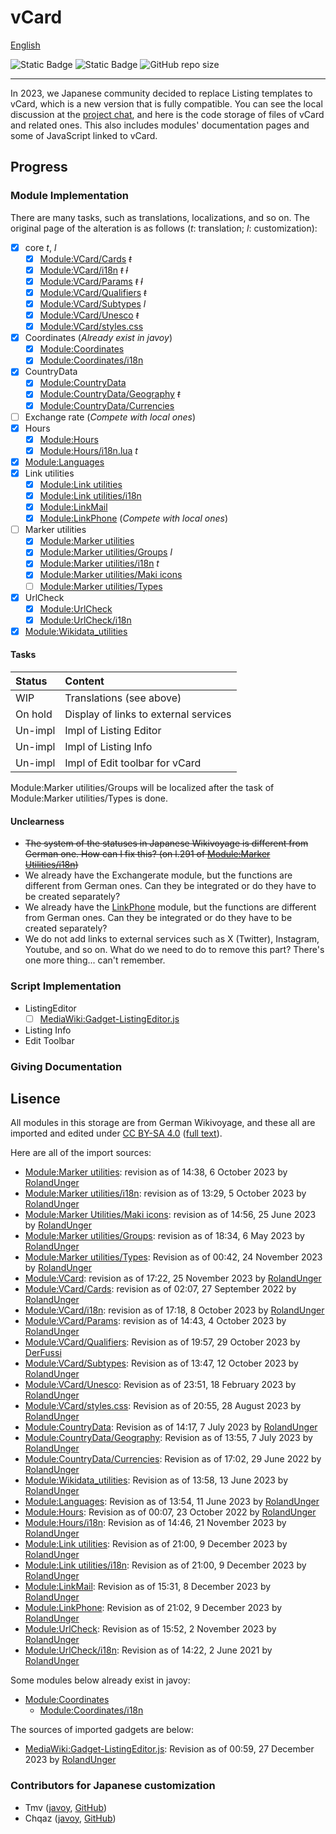 # vCard
[English](README.md)

![Static Badge](https://img.shields.io/badge/Wikimedia_Projects-Wikivoyage-cornflowerblue?style=flat&link=https%3A%2F%2Fwww.wikimedia.org%2F&link=https%3A%2F%2Fwww.wikivoyage.org%2F)
![Static Badge](https://img.shields.io/badge/Wikivoyage-lightgray?style=flat&logo=wikivoyage&logoColor=black&labelColor=cornflowerblue&link=https%3A%2F%2Fwww.wikivoyage.org%2F)
![GitHub repo size](https://img.shields.io/github/repo-size/sousakak/WikivoyageModules)

----
In 2023, we Japanese community decided to replace Listing templates to vCard, which is a new version that is fully compatible. You can see the local discussion at the [project chat](https://w.wiki/89x5), and here is the code storage of files of vCard and related ones. This also includes modules' documentation pages and some of JavaScript linked to vCard.

## Progress
### Module Implementation
There are many tasks, such as translations, localizations, and so on. The original page of the alteration is as follows (*t*: translation; *l*: customization):

- [x] core *t*, *l*
  - [x] [Module:VCard/Cards](core/Cards.lua) ~~*t*~~
  - [x] [Module:VCard/i18n](core/i18n.lua) ~~*t*~~ ~~*l*~~
  - [x] [Module:VCard/Params](core/Params.lua) ~~*t*~~ ~~*l*~~
  - [x] [Module:VCard/Qualifiers](core/Qualifiers.lua) ~~*t*~~
  - [x] [Module:VCard/Subtypes](core/Subtypes.lua) *l*
  - [x] [Module:VCard/Unesco](core/Unesco.lua) ~~*t*~~
  - [x] [Module:VCard/styles.css](core/styles.css)
- [x] Coordinates
  (*Already exist in javoy*)
  - [x] [Module:Coordinates](https://w.wiki/8HiE)
  - [x] [Module:Coordinates/i18n](https://w.wiki/8HiG)
- [x] CountryData
  - [x] [Module:CountryData](CountryData/CountryData.lua)
  - [x] [Module:CountryData/Geography](CountryData/Geography.lua) ~~*t*~~
  - [x] [Module:CountryData/Currencies](CountryData/Currencies.lua)
- [ ] Exchange rate
  (*Compete with local ones*)
- [x] Hours
  - [x] [Module:Hours](Hours/Hours.lua)
  - [x] [Module:Hours/i18n.lua](Hours/i18n.lua) *t*
- [x] [Module:Languages](./Languages.lua)
- [x] Link utilities
  - [x] [Module:Link utilities](LinkUtilities/Link_utilities.lua)
  - [x] [Module:Link utilities/i18n](LinkUtilities/i18n.lua)
  - [x] [Module:LinkMail](LinkUtilities/LinkMail.lua)
  - [x] [Module:LinkPhone](LinkUtilities/LinkPhone.lua) 
      (*Compete with local ones*)
- [ ] Marker utilities
  - [x] [Module:Marker utilities](MarkerUtilities/Marker_utilities.lua)
  - [x] [Module:Marker utilities/Groups](MarkerUtilities/Groups.lua) *l*
  - [x] [Module:Marker utilities/i18n](MarkerUtilities/i18n.lua) *t*
  - [x] [Module:Marker utilities/Maki icons](MarkerUtilities/Maki_icons.lua)
  - [ ] [Module:Marker utilities/Types](MarkerUtilities/Types.lua)
- [x] UrlCheck
  - [x] [Module:UrlCheck](UrlCheck/UrlCheck.lua)
  - [x] [Module:UrlCheck/i18n](UrlCheck/i18n.lua)
- [x] [Module:Wikidata_utilities](./Wikidata_utilities.lua)

#### Tasks
|    Status    |                Content                |
|:-------------|:--------------------------------------|
|     WIP      |       Translations (see above)        |
|    On hold   | Display of links to external services |
|   Un-impl    |        Impl of Listing Editor         |
|   Un-impl    |         Impl of Listing Info          |
|   Un-impl    |    Impl of Edit toolbar for vCard     |
Module:Marker utilities/Groups will be localized after the task of Module:Marker utilities/Types is done.

#### Unclearness
- ~~The system of the statuses in Japanese Wikivoyage is different from German one. How can I fix this? (on l.291 of [Module:Marker Utilities/i18n](MarkerUtilities/i18n.lua))~~
- We already have the Exchangerate module, but the functions are different from German ones. Can they be integrated or do they have to be created separately?
- We already have the [LinkPhone](https://ja.wikivoyage.org/w/index.php?title=Module:LinkPhone) module, but the functions are different from German ones. Can they be integrated or do they have to be created separately?
- We do not add links to external services such as X (Twitter), Instagram, Youtube, and so on. What do we need to do to remove this part?
There's one more thing... can't remember.

### Script Implementation
- ListingEditor
  - [ ] [MediaWiki:Gadget-ListingEditor.js](ListingEditor/ListingEditor.js)
- Listing Info
- Edit Toolbar

### Giving Documentation

## Lisence
All modules in this storage are from German Wikivoyage, and these all are imported and edited under [CC BY-SA 4.0](https://creativecommons.org/licenses/by-sa/4.0/deed.en) ([full text](../LICENSE)).

Here are all of the import sources: 
- [Module:Marker utilities](https://w.wiki/89y2): revision as of 14:38, 6 October 2023 by [RolandUnger](https://de.wikivoyage.org/wiki/User:RolandUnger)
- [Module:Marker utilities/i18n](https://w.wiki/89$N): revision as of 13:29, 5 October 2023 by [RolandUnger](https://de.wikivoyage.org/wiki/User:RolandUnger)
- [Module:Marker Utilities/Maki icons](https://w.wiki/8HiA): revision as of 14:56, 25 June 2023 by [RolandUnger](https://de.wikivoyage.org/wiki/User:RolandUnger)
- [Module:Marker utilities/Groups](https://w.wiki/8MuD): revision as of 18:34, 6 May 2023 by [RolandUnger](https://de.wikivoyage.org/wiki/User:RolandUnger)
- [Module:Marker utilities/Types](https://w.wiki/8MuF): Revision as of 00:42, 24 November 2023 by [RolandUnger](https://de.wikivoyage.org/wiki/User:RolandUnger)
- [Module:VCard](https://w.wiki/8MuP): revision as of 17:22, 25 November 2023 by [RolandUnger](https://de.wikivoyage.org/wiki/User:RolandUnger)
- [Module:VCard/Cards](https://w.wiki/89xq): revision as of 02:07, 27 September 2022 by [RolandUnger](https://de.wikivoyage.org/wiki/User:RolandUnger)
- [Module:VCard/i18n](https://w.wiki/89zS): revision as of 17:18, 8 October 2023 by [RolandUnger](https://de.wikivoyage.org/wiki/User:RolandUnger)
- [Module:VCard/Params](https://w.wiki/89zb): revision as of 14:43, 4 October 2023 by [RolandUnger](https://de.wikivoyage.org/wiki/User:RolandUnger)
- [Module:VCard/Qualifiers](https://w.wiki/8ErD): Revision as of 19:57, 29 October 2023 by [DerFussi](https://de.wikivoyage.org/wiki/User:DerFussi)
- [Module:VCard/Subtypes](https://w.wiki/8K9q): Revision as of 13:47, 12 October 2023 by [RolandUnger](https://de.wikivoyage.org/wiki/User:RolandUnger)
- [Module:VCard/Unesco](https://w.wiki/8KAr): Revision as of 23:51, 18 February 2023 by [RolandUnger](https://de.wikivoyage.org/wiki/User:RolandUnger)
- [Module:VCard/styles.css](https://w.wiki/8Mwf): Revision as of 20:55, 28 August 2023 by [RolandUnger](https://de.wikivoyage.org/wiki/User:RolandUnger)
- [Module:CountryData](https://w.wiki/8KAy): Revision as of 14:17, 7 July 2023 by [RolandUnger](https://de.wikivoyage.org/wiki/User:RolandUnger)
- [Module:CountryData/Geography](https://w.wiki/8KB8): Revision as of 13:55, 7 July 2023 by [RolandUnger](https://de.wikivoyage.org/wiki/User:RolandUnger)
- [Module:CountryData/Currencies](https://w.wiki/8KBT): Revision as of 17:02, 29 June 2022 by [RolandUnger](https://de.wikivoyage.org/wiki/User:RolandUnger)
- [Module:Wikidata_utilities](https://w.wiki/8Hib): Revision as of 13:58, 13 June 2023 by [RolandUnger](https://de.wikivoyage.org/wiki/User:RolandUnger)
- [Module:Languages](https://w.wiki/8Mrj): Revision as of 13:54, 11 June 2023 by [RolandUnger](https://de.wikivoyage.org/wiki/User:RolandUnger)
- [Module:Hours](https://w.wiki/8Mtw): Revision as of 00:07, 23 October 2022 by [RolandUnger](https://de.wikivoyage.org/wiki/User:RolandUnger)
- [Module:Hours/i18n](https://w.wiki/8Mu5): Revision as of 14:46, 21 November 2023 by [RolandUnger](https://de.wikivoyage.org/wiki/User:RolandUnger)
- [Module:Link utilities](https://w.wiki/8SQC): Revision as of 21:00, 9 December 2023 by [RolandUnger](https://de.wikivoyage.org/wiki/User:RolandUnger)
- [Module:Link utilities/i18n](https://w.wiki/8SQQ): Revision as of 21:00, 9 December 2023 by [RolandUnger](https://de.wikivoyage.org/wiki/User:RolandUnger)
- [Module:LinkMail](https://w.wiki/8SQq): Revision as of 15:31, 8 December 2023 by [RolandUnger](https://de.wikivoyage.org/wiki/User:RolandUnger)
- [Module:LinkPhone](https://w.wiki/8SQv): Revision as of 21:02, 9 December 2023 by [RolandUnger](https://de.wikivoyage.org/wiki/User:RolandUnger)
- [Module:UrlCheck](https://w.wiki/8SRB): Revision as of 15:52, 2 November 2023 by [RolandUnger](https://de.wikivoyage.org/wiki/User:RolandUnger)
- [Module:UrlCheck/i18n](https://w.wiki/8SRC): Revision as of 14:22, 2 June 2021 by [RolandUnger](https://de.wikivoyage.org/wiki/User:RolandUnger)

Some modules below already exist in javoy:
- [Module:Coordinates](https://w.wiki/8HiE)
  - [Module:Coordinates/i18n](https://w.wiki/8HiG)

The sources of imported gadgets are below:
- [MediaWiki:Gadget-ListingEditor.js](https://w.wiki/8dxB): Revision as of 00:59, 27 December 2023 by [RolandUnger](https://de.wikivoyage.org/wiki/User:RolandUnger)

### Contributors for Japanese customization
- Tmv ([javoy](https://w.wiki/_uPgG), [GitHub](https://github.com/sousakak))
- Chqaz ([javoy](https://w.wiki/_uPgD), [GitHub](https://github.com/ChqazWiki))
